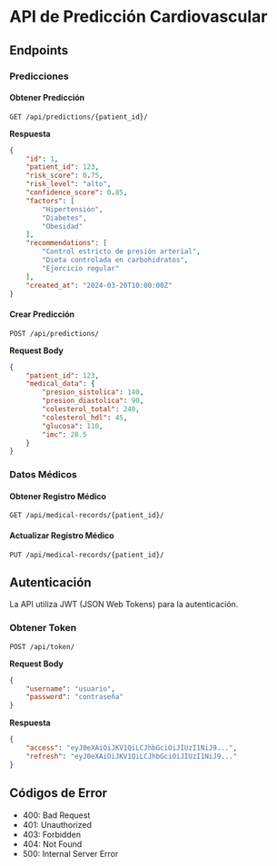 # API de Predicción Cardiovascular

## Endpoints

### Predicciones

#### Obtener Predicción
```http
GET /api/predictions/{patient_id}/
```

**Respuesta**
```json
{
    "id": 1,
    "patient_id": 123,
    "risk_score": 0.75,
    "risk_level": "alto",
    "confidence_score": 0.85,
    "factors": [
        "Hipertensión",
        "Diabetes",
        "Obesidad"
    ],
    "recommendations": [
        "Control estricto de presión arterial",
        "Dieta controlada en carbohidratos",
        "Ejercicio regular"
    ],
    "created_at": "2024-03-20T10:00:00Z"
}
```

#### Crear Predicción
```http
POST /api/predictions/
```

**Request Body**
```json
{
    "patient_id": 123,
    "medical_data": {
        "presion_sistolica": 140,
        "presion_diastolica": 90,
        "colesterol_total": 240,
        "colesterol_hdl": 45,
        "glucosa": 110,
        "imc": 28.5
    }
}
```

### Datos Médicos

#### Obtener Registro Médico
```http
GET /api/medical-records/{patient_id}/
```

#### Actualizar Registro Médico
```http
PUT /api/medical-records/{patient_id}/
```

## Autenticación

La API utiliza JWT (JSON Web Tokens) para la autenticación.

### Obtener Token
```http
POST /api/token/
```

**Request Body**
```json
{
    "username": "usuario",
    "password": "contraseña"
}
```

**Respuesta**
```json
{
    "access": "eyJ0eXAiOiJKV1QiLCJhbGciOiJIUzI1NiJ9...",
    "refresh": "eyJ0eXAiOiJKV1QiLCJhbGciOiJIUzI1NiJ9..."
}
```

## Códigos de Error

- 400: Bad Request
- 401: Unauthorized
- 403: Forbidden
- 404: Not Found
- 500: Internal Server Error 